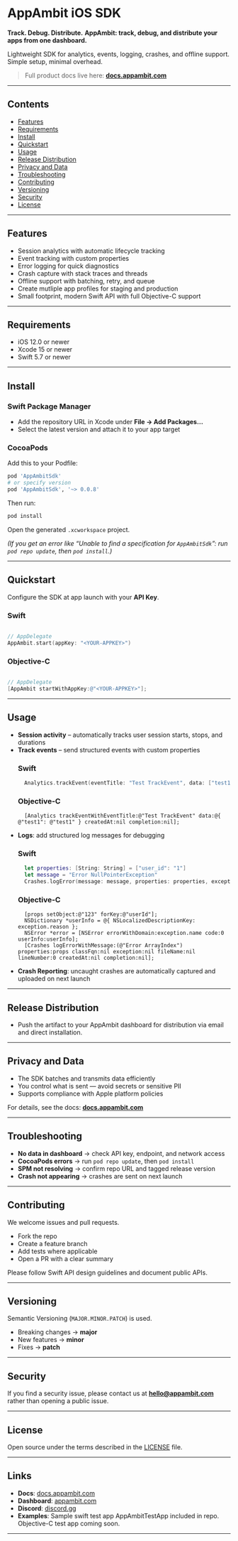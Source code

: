 # AppAmbit iOS SDK

**Track. Debug. Distribute.**
**AppAmbit: track, debug, and distribute your apps from one dashboard.**

Lightweight SDK for analytics, events, logging, crashes, and offline support. Simple setup, minimal overhead.

> Full product docs live here: **[docs.appambit.com](https://docs.appambit.com)**

---

## Contents

* [Features](#features)
* [Requirements](#requirements)
* [Install](#install)
* [Quickstart](#quickstart)
* [Usage](#usage)
* [Release Distribution](#release-distribution)
* [Privacy and Data](#privacy-and-data)
* [Troubleshooting](#troubleshooting)
* [Contributing](#contributing)
* [Versioning](#versioning)
* [Security](#security)
* [License](#license)

---

## Features

* Session analytics with automatic lifecycle tracking
* Event tracking with custom properties
* Error logging for quick diagnostics 
* Crash capture with stack traces and threads
* Offline support with batching, retry, and queue
* Create mutliple app profiles for staging and production
* Small footprint, modern Swift API with full Objective-C support

---

## Requirements

* iOS 12.0 or newer
* Xcode 15 or newer
* Swift 5.7 or newer

---

## Install

### Swift Package Manager

* Add the repository URL in Xcode under **File → Add Packages…**
* Select the latest version and attach it to your app target

### CocoaPods

Add this to your Podfile:

```ruby
pod 'AppAmbitSdk'
# or specify version
pod 'AppAmbitSdk', '~> 0.0.8'
```

Then run:

```bash
pod install
```

Open the generated `.xcworkspace` project.

*(If you get an error like “Unable to find a specification for `AppAmbitSdk`”: run `pod repo update`, then `pod install`.)*

---

## Quickstart

Configure the SDK at app launch with your **API Key**.

### Swift

```swift

// AppDelegate
AppAmbit.start(appKey: "<YOUR-APPKEY>")
```

### Objective-C

```objective-c

// AppDelegate
[AppAmbit startWithAppKey:@"<YOUR-APPKEY>"];
```
---

## Usage

* **Session activity** – automatically tracks user session starts, stops, and durations
* **Track events** – send structured events with custom properties
  ### Swift
  ```swift
    Analytics.trackEvent(eventTitle: "Test TrackEvent", data: ["test1":"test1"])
  ```
  ### Objective-C
  ```objetive-c
    [Analytics trackEventWithEventTitle:@"Test TrackEvent" data:@{ @"test1": @"test1" } createdAt:nil completion:nil];
  ```
* **Logs**: add structured log messages for debugging
  ### Swift
  ```swift
    let properties: [String: String] = ["user_id": "1"]
    let message = "Error NullPointerException"
    Crashes.logError(message: message, properties: properties, exception: error)
  ```
  ### Objective-C
  ```objetive-c
    [props setObject:@"123" forKey:@"userId"];
    NSDictionary *userInfo = @{ NSLocalizedDescriptionKey: exception.reason };
    NSError *error = [NSError errorWithDomain:exception.name code:0 userInfo:userInfo];
    [Crashes logErrorWithMessage:(@"Error ArrayIndex") properties:props classFqn:nil exception:nil fileName:nil lineNumber:0 createdAt:nil completion:nil];
  ```
* **Crash Reporting**: uncaught crashes are automatically captured and uploaded on next launch

---

## Release Distribution

* Push the artifact to your AppAmbit dashboard for distribution via email and direct installation.

---

## Privacy and Data

* The SDK batches and transmits data efficiently
* You control what is sent — avoid secrets or sensitive PII
* Supports compliance with Apple platform policies

For details, see the docs: **[docs.appambit.com](https://docs.appambit.com)**

---

## Troubleshooting

* **No data in dashboard** → check API key, endpoint, and network access
* **CocoaPods errors** → run `pod repo update`, then `pod install`
* **SPM not resolving** → confirm repo URL and tagged release version
* **Crash not appearing** → crashes are sent on next launch

---

## Contributing

We welcome issues and pull requests.

* Fork the repo
* Create a feature branch
* Add tests where applicable
* Open a PR with a clear summary

Please follow Swift API design guidelines and document public APIs.

---

## Versioning

Semantic Versioning (`MAJOR.MINOR.PATCH`) is used.

* Breaking changes → **major**
* New features → **minor**
* Fixes → **patch**

---

## Security

If you find a security issue, please contact us at **[hello@appambit.com](mailto:hello@appambit.com)** rather than opening a public issue.

---

## License

Open source under the terms described in the [LICENSE](./LICENSE) file.

---

## Links

* **Docs**: [docs.appambit.com](https://docs.appambit.com)
* **Dashboard**: [appambit.com](https://appambit.com)
* **Discord**: [discord.gg](https://discord.gg/nJyetYue2s)
* **Examples**: Sample swift test app AppAmbitTestApp included in repo. Objective-C test app coming soon. 

---

